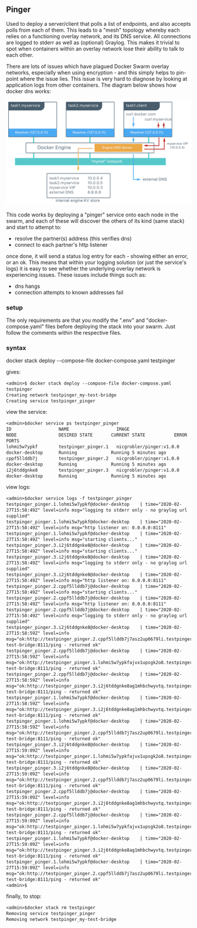 ## Pinger

Used to deploy a server/client that polls a list of endpoints, and also accepts polls from each of them. This leads to a "mesh" topology whereby each 
relies on a functioning overlay network, and its DNS service. All connections are logged to stderr as well as (optional) Graylog. This makes it
trivial to spot when containers within an overlay network lose their ability to talk to each other.

There are lots of issues which have plagued Docker Swarm overlay networks, especially when using encryption - and this simply helps to pin-point 
where the issue lies. This issue is very hard to diagnose by looking at application logs from other containers. The diagram below shows how docker dns works:

![alt text](img/docker_dns.png "Docker DNS")

This code works by deploying a "pinger" service onto each node in the swarm, and each of these will discover the others of its kind (same stack) and start to attempt to:  

- resolve the partner(s) address (this verifies dns)
- connect to each partner's http listener

once done, it will send a status log entry for each - showing either an error, or an ok. This means that within your logging solution (or just the service's logs) it is easy to see whether the underlying overlay network is experiencing issues. These issues include things such as:  

- dns hangs
- connection attempts to known addresses fail

### setup

The only requirements are that you modify the ".env" and "docker-compose.yaml" files before deploying the stack into your swarm. Just follow the comments within the respective files.


### syntax

docker stack deploy --compose-file docker-compose.yaml testpinger

gives:

```
<admin>$ docker stack deploy --compose-file docker-compose.yaml testpinger
Creating network testpinger_my-test-bridge
Creating service testpinger_pinger
```
view the service:
```
<admin>$docker service ps testpinger_pinger
ID                  NAME                  IMAGE                      NODE                DESIRED STATE       CURRENT STATE           ERROR               PORTS
lohmi5w7ypkf        testpinger_pinger.1   nicgrobler/pinger:v1.0.0   docker-desktop      Running             Running 5 minutes ago
cppf5llddb7j        testpinger_pinger.2   nicgrobler/pinger:v1.0.0   docker-desktop      Running             Running 5 minutes ago
i2j6tddgnke8        testpinger_pinger.3   nicgrobler/pinger:v1.0.0   docker-desktop      Running             Running 5 minutes ago
```
view logs:
```
<admin>$docker service logs -f testpinger_pinger
testpinger_pinger.1.lohmi5w7ypkf@docker-desktop    | time="2020-02-27T15:58:49Z" level=info msg="logging to stderr only - no graylog url supplied"
testpinger_pinger.1.lohmi5w7ypkf@docker-desktop    | time="2020-02-27T15:58:49Z" level=info msg="http listener on: 0.0.0.0:8111"
testpinger_pinger.1.lohmi5w7ypkf@docker-desktop    | time="2020-02-27T15:58:49Z" level=info msg="starting clients..."
testpinger_pinger.3.i2j6tddgnke8@docker-desktop    | time="2020-02-27T15:58:49Z" level=info msg="starting clients..."
testpinger_pinger.3.i2j6tddgnke8@docker-desktop    | time="2020-02-27T15:58:49Z" level=info msg="logging to stderr only - no graylog url supplied"
testpinger_pinger.3.i2j6tddgnke8@docker-desktop    | time="2020-02-27T15:58:49Z" level=info msg="http listener on: 0.0.0.0:8111"
testpinger_pinger.2.cppf5llddb7j@docker-desktop    | time="2020-02-27T15:58:49Z" level=info msg="starting clients..."
testpinger_pinger.2.cppf5llddb7j@docker-desktop    | time="2020-02-27T15:58:49Z" level=info msg="http listener on: 0.0.0.0:8111"
testpinger_pinger.2.cppf5llddb7j@docker-desktop    | time="2020-02-27T15:58:49Z" level=info msg="logging to stderr only - no graylog url supplied"
testpinger_pinger.3.i2j6tddgnke8@docker-desktop    | time="2020-02-27T15:58:59Z" level=info msg="ok:http://testpinger_pinger.2.cppf5llddb7j7asz2up0679li.testpinger_my-test-bridge:8111/ping - returned ok"
testpinger_pinger.2.cppf5llddb7j@docker-desktop    | time="2020-02-27T15:58:59Z" level=info msg="ok:http://testpinger_pinger.1.lohmi5w7ypkfajvx1upsgk2o8.testpinger_my-test-bridge:8111/ping - returned ok"
testpinger_pinger.2.cppf5llddb7j@docker-desktop    | time="2020-02-27T15:58:59Z" level=info msg="ok:http://testpinger_pinger.3.i2j6tddgnke8ag1mhbchwyvtq.testpinger_my-test-bridge:8111/ping - returned ok"
testpinger_pinger.1.lohmi5w7ypkf@docker-desktop    | time="2020-02-27T15:58:59Z" level=info msg="ok:http://testpinger_pinger.3.i2j6tddgnke8ag1mhbchwyvtq.testpinger_my-test-bridge:8111/ping - returned ok"
testpinger_pinger.1.lohmi5w7ypkf@docker-desktop    | time="2020-02-27T15:58:59Z" level=info msg="ok:http://testpinger_pinger.2.cppf5llddb7j7asz2up0679li.testpinger_my-test-bridge:8111/ping - returned ok"
testpinger_pinger.3.i2j6tddgnke8@docker-desktop    | time="2020-02-27T15:59:09Z" level=info msg="ok:http://testpinger_pinger.1.lohmi5w7ypkfajvx1upsgk2o8.testpinger_my-test-bridge:8111/ping - returned ok"
testpinger_pinger.3.i2j6tddgnke8@docker-desktop    | time="2020-02-27T15:59:09Z" level=info msg="ok:http://testpinger_pinger.2.cppf5llddb7j7asz2up0679li.testpinger_my-test-bridge:8111/ping - returned ok"
testpinger_pinger.2.cppf5llddb7j@docker-desktop    | time="2020-02-27T15:59:09Z" level=info msg="ok:http://testpinger_pinger.3.i2j6tddgnke8ag1mhbchwyvtq.testpinger_my-test-bridge:8111/ping - returned ok"
testpinger_pinger.2.cppf5llddb7j@docker-desktop    | time="2020-02-27T15:59:09Z" level=info msg="ok:http://testpinger_pinger.1.lohmi5w7ypkfajvx1upsgk2o8.testpinger_my-test-bridge:8111/ping - returned ok"
testpinger_pinger.1.lohmi5w7ypkf@docker-desktop    | time="2020-02-27T15:59:09Z" level=info msg="ok:http://testpinger_pinger.3.i2j6tddgnke8ag1mhbchwyvtq.testpinger_my-test-bridge:8111/ping - returned ok"
testpinger_pinger.1.lohmi5w7ypkf@docker-desktop    | time="2020-02-27T15:59:09Z" level=info msg="ok:http://testpinger_pinger.2.cppf5llddb7j7asz2up0679li.testpinger_my-test-bridge:8111/ping - returned ok"
<admin>$
```
finally, to stop:
```
<admin>$docker stack rm testpinger
Removing service testpinger_pinger
Removing network testpinger_my-test-bridge
```
